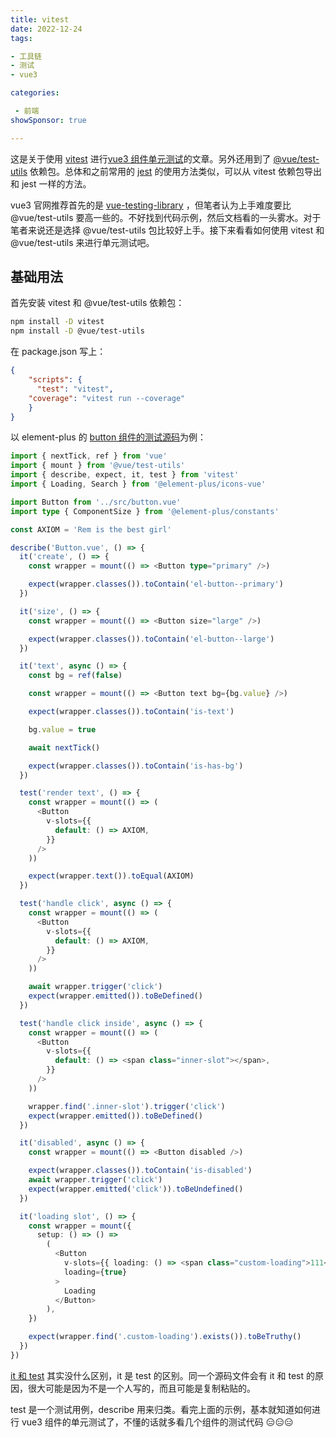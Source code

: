 ```yaml
---
title: vitest
date: 2022-12-24
tags: 

- 工具链
- 测试
- vue3

categories:

 - 前端
showSponsor: true

---
```


这是关于使用 [vitest](https://vitest.dev/) 进行[vue3 组件单元测试](https://cn.vuejs.org/guide/scaling-up/testing.html#recipes)的文章。另外还用到了 [@vue/test-utils](https://www.npmjs.com/package/@vue/test-utils) 依赖包。总体和之前常用的 [jest](https://jestjs.io/) 的使用方法类似，可以从 vitest 依赖包导出和 jest 一样的方法。

vue3 官网推荐首先的是 [vue-testing-library](https://testing-library.com/docs/vue-testing-library/intro/) ，但笔者认为上手难度要比 @vue/test-utils 要高一些的。不好找到代码示例，然后文档看的一头雾水。对于笔者来说还是选择 @vue/test-utils 包比较好上手。接下来看看如何使用 vitest 和 @vue/test-utils 来进行单元测试吧。



## 基础用法

首先安装 vitest 和 @vue/test-utils 依赖包：

```sh
npm install -D vitest
npm install -D @vue/test-utils
```

在 package.json 写上：

```json
{
	"scripts": {
	  "test": "vitest",
    "coverage": "vitest run --coverage"
	}
}
```

以 element-plus 的 [button 组件的测试源码](https://github.com/element-plus/element-plus/blob/dev/packages/components/button/__tests__/button.test.tsx)为例：

```ts
import { nextTick, ref } from 'vue'
import { mount } from '@vue/test-utils'
import { describe, expect, it, test } from 'vitest'
import { Loading, Search } from '@element-plus/icons-vue'

import Button from '../src/button.vue'
import type { ComponentSize } from '@element-plus/constants'

const AXIOM = 'Rem is the best girl'

describe('Button.vue', () => {
  it('create', () => {
    const wrapper = mount(() => <Button type="primary" />)

    expect(wrapper.classes()).toContain('el-button--primary')
  })

  it('size', () => {
    const wrapper = mount(() => <Button size="large" />)

    expect(wrapper.classes()).toContain('el-button--large')
  })

  it('text', async () => {
    const bg = ref(false)

    const wrapper = mount(() => <Button text bg={bg.value} />)

    expect(wrapper.classes()).toContain('is-text')

    bg.value = true

    await nextTick()

    expect(wrapper.classes()).toContain('is-has-bg')
  })

  test('render text', () => {
    const wrapper = mount(() => (
      <Button
        v-slots={{
          default: () => AXIOM,
        }}
      />
    ))

    expect(wrapper.text()).toEqual(AXIOM)
  })

  test('handle click', async () => {
    const wrapper = mount(() => (
      <Button
        v-slots={{
          default: () => AXIOM,
        }}
      />
    ))

    await wrapper.trigger('click')
    expect(wrapper.emitted()).toBeDefined()
  })

  test('handle click inside', async () => {
    const wrapper = mount(() => (
      <Button
        v-slots={{
          default: () => <span class="inner-slot"></span>,
        }}
      />
    ))

    wrapper.find('.inner-slot').trigger('click')
    expect(wrapper.emitted()).toBeDefined()
  })

  it('disabled', async () => {
    const wrapper = mount(() => <Button disabled />)

    expect(wrapper.classes()).toContain('is-disabled')
    await wrapper.trigger('click')
    expect(wrapper.emitted('click')).toBeUndefined()
  })

  it('loading slot', () => {
    const wrapper = mount({
      setup: () => () =>
        (
          <Button
            v-slots={{ loading: () => <span class="custom-loading">111</span> }}
            loading={true}
          >
            Loading
          </Button>
        ),
    })

    expect(wrapper.find('.custom-loading').exists()).toBeTruthy()
  })
})
```

[it 和 test](https://stackoverflow.com/questions/45778192/what-is-the-difference-between-it-and-test-in-jest) 其实没什么区别，it 是 test 的区别。同一个源码文件会有 it 和 test 的原因，很大可能是因为不是一个人写的，而且可能是复制粘贴的。 

test 是一个测试用例，describe 用来归类。看完上面的示例，基本就知道如何进行 vue3 组件的单元测试了，不懂的话就多看几个组件的测试代码 :expressionless::expressionless::expressionless:



